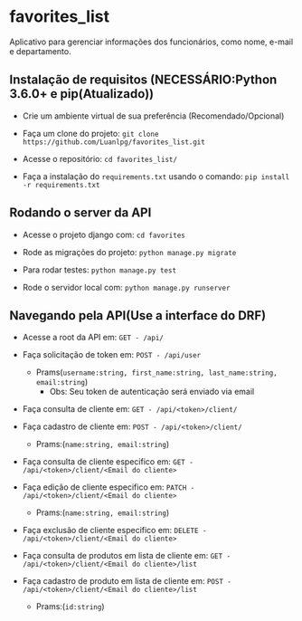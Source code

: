 # favorites_list

Aplicativo para gerenciar informações dos funcionários, como nome, e-mail e departamento.


## Instalação de requisitos (NECESSÁRIO:Python 3.6.0+ e pip(Atualizado))

- Crie um ambiente virtual de sua preferência (Recomendado/Opcional)

- Faça um clone do projeto: `git clone https://github.com/Luanlpg/favorites_list.git`

- Acesse o repositório: `cd favorites_list/`

- Faça a instalação do `requirements.txt` usando o comando: `pip install -r requirements.txt`

## Rodando o server da API

- Acesse o projeto django com: `cd favorites`

- Rode as migrações do projeto: `python manage.py migrate`

- Para rodar testes: `python manage.py test`

- Rode o servidor local com: `python manage.py runserver`

## Navegando pela API(Use a interface do DRF)

- Acesse a root da API em: `GET - /api/`

- Faça solicitação de token em: `POST - /api/user`
  - Prams(`username:string, first_name:string, last_name:string, email:string`)
    - Obs: Seu token de autenticação será enviado via email

- Faça consulta de cliente em: `GET - /api/<token>/client/`

- Faça cadastro de cliente em: `POST - /api/<token>/client/`
  - Prams:(`name:string, email:string`)

- Faça consulta de cliente especifico em: `GET - /api/<token>/client/<Email do cliente>`

- Faça edição de cliente especifico em: `PATCH - /api/<token>/client/<Email do cliente>`
  - Prams:(`name:string, email:string`)

- Faça exclusão de cliente especifico em: `DELETE - /api/<token>/client/<Email do cliente>`

- Faça consulta de produtos em lista de cliente em: `GET - /api/<token>/client/<Email do cliente>/list`

- Faça cadastro de produto em lista de cliente em: `POST - /api/<token>/client/<Email do cliente>/list`
  - Prams:(`id:string`)
